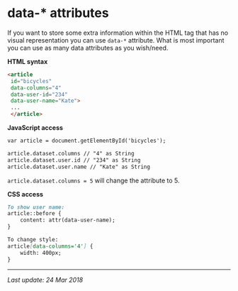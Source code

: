 # data-* attributes

If you want to store some extra information
within the HTML tag that has no visual representation
you can use `data-*` attribute. What is most important
you can use as many data attributes as you wish/need.

__HTML syntax__

```markdown
<article
 id="bicycles"
 data-columns="4"
 data-user-id="234"
 data-user-name="Kate">
 ...
 </article>
``` 
__JavaScript access__

```markdown
var article = document.getElementById('bicycles');

article.dataset.columns // "4" as String
article.dataset.user.id // "234" as String
article.dataset.user.name // "Kate" as String
```
`article.dataset.columns = 5` will change the attribute to 5.

__CSS access__

```markdown
To show user name:
article::before {
    content: attr(data-user-name);
}

To change style:
article[data-columns='4'] {
    width: 400px;
}
```
---
_Last update: 24 Mar 2018_ 
